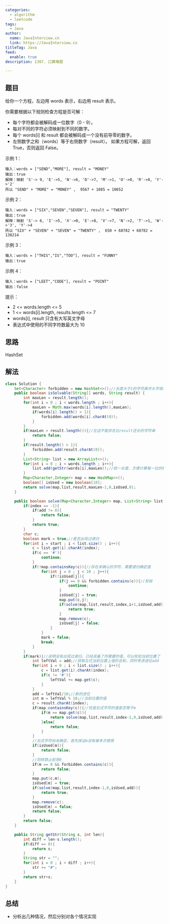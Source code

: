 ```yaml
---
categories:
  - algorithm
  - leetcode
tags:
  - Java
author: 
  name: JavaInterview.cn
  link: https://JavaInterview.cn
titleTag: Java
feed:
  enable: true
description: 1307. 口算难题

---
```


## 题目

给你一个方程，左边用 words 表示，右边用 result 表示。

你需要根据以下规则检查方程是否可解：

* 每个字符都会被解码成一位数字（0 - 9）。
* 每对不同的字符必须映射到不同的数字。
* 每个 words[i] 和 result 都会被解码成一个没有前导零的数字。
* 左侧数字之和（words）等于右侧数字（result）。
如果方程可解，返回 True，否则返回 False。



示例 1：

    输入：words = ["SEND","MORE"], result = "MONEY"
    输出：true
    解释：映射 'S'-> 9, 'E'->5, 'N'->6, 'D'->7, 'M'->1, 'O'->0, 'R'->8, 'Y'->'2'
    所以 "SEND" + "MORE" = "MONEY" ,  9567 + 1085 = 10652
示例 2：

    输入：words = ["SIX","SEVEN","SEVEN"], result = "TWENTY"
    输出：true
    解释：映射 'S'-> 6, 'I'->5, 'X'->0, 'E'->8, 'V'->7, 'N'->2, 'T'->1, 'W'->'3', 'Y'->4
    所以 "SIX" + "SEVEN" + "SEVEN" = "TWENTY" ,  650 + 68782 + 68782 = 138214
示例 3：

    输入：words = ["THIS","IS","TOO"], result = "FUNNY"
    输出：true
示例 4：

    输入：words = ["LEET","CODE"], result = "POINT"
    输出：false


提示：

* 2 <= words.length <= 5
* 1 <= words[i].length, results.length <= 7
* words[i], result 只含有大写英文字母
* 表达式中使用的不同字符数最大为 10

## 思路

HashSet

## 解法
```java
class Solution {
    Set<Character> forbidden = new HashSet<>();//长度大于1的字符串开头字母禁止为0
    public boolean isSolvable(String[] words, String result) {
        int maxLen = result.length();
        for(int i = 0 ; i < words.length ; i++){
            maxLen = Math.max(words[i].length(),maxLen);
            if(words[i].length() > 1){
                forbidden.add(words[i].charAt(0));
            }
        }
        if(maxLen > result.length()){//左边不能存在比result还长的字符串
            return false;
        }
        if(result.length() > 1){
            forbidden.add(result.charAt(0));
        }
        List<String> list = new ArrayList<>();
        for(int i = 0 ; i < words.length ; i++){
            list.add(getStr(words[i],maxLen));//统一长度，方便计算每一位的和
        }
        Map<Character,Integer> map = new HashMap<>();
        boolean[] isUsed = new boolean[10];
        return solve(map,list,result,maxLen-1,0,isUsed,0);
    }

    public boolean solve(Map<Character,Integer> map, List<String> list, String result, int index, int start, boolean[] isUsed, int add){
        if(index == -1){
            if(add != 0){
                return false;
            }
            return true;
        }
        char c;
        boolean mark = true;//是否出现过递归
        for(int i = start ; i < list.size() ; i++){
            c = list.get(i).charAt(index);
            if(c == '#'){
                continue;
            }
            if(!map.containsKey(c)){//存在未确认的字符，需要递归确定值
                for(int j = 0 ; j < 10 ; j++){
                    if(!isUsed[j]){
                        if(j == 0 && forbidden.contains(c)){//剪枝
                            continue;
                        }
                        isUsed[j] = true;
                        map.put(c,j);
                        if(solve(map,list,result,index,i+1,isUsed,add)){
                            return true;
                        }
                        map.remove(c);
                        isUsed[j] = false;
                    }
                }
                mark = false;
                break;
            }
        }
        if(mark){//说明没有出现过递归，已经具备了所需要的值，可以校验当前位置了
            int leftVal = add;//获取左式当前位置上值的总和，同时考虑进位add
            for(int i = 0 ; i < list.size() ; i++){
                c = list.get(i).charAt(index);
                if(c != '#'){
                    leftVal += map.get(c);
                }    
            }
            add = leftVal/10;//新的进位
            int m = leftVal % 10;//当前位置的值
            c = result.charAt(index);
            if(map.containsKey(c)){//检查右式字符的值是否等于m
                if(m == map.get(c)){
                    return solve(map,list,result,index-1,0,isUsed,add);
                }else{
                    return false;
                }
            }
            //右式字符尚未确定，首先保证m没有被多次使用
            if(isUsed[m]){
                return false;
            }
            //同样禁止前导0
            if(m == 0 && forbidden.contains(c)){
                return false;
            }
            map.put(c,m);
            isUsed[m] = true;
            if(solve(map,list,result,index-1,0,isUsed,add)){
                return true;
            }
            map.remove(c);
            isUsed[m] = false;
            return false;
        }
        return false;
    }

    public String getStr(String s, int len){
        int diff = len-s.length();
        if(diff == 0){
            return s;
        }
        String str = "";
        for(int i = 0 ; i < diff ; i++){
            str += "#";
        }
        return str+s;
    }
}

```

## 总结

- 分析出几种情况，然后分别对各个情况实现 
